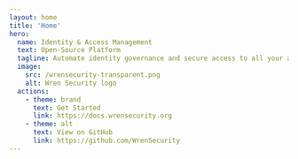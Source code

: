 ```yaml
---
layout: home
title: 'Home'
hero:
  name: Identity & Access Management
  text: Open-Source Platform
  tagline: Automate identity governance and secure access to all your applications in compliance with your company and industry standards, while providing the user experience users deserve.
  image:
    src: /wrensecurity-transparent.png
    alt: Wren Security logo
  actions:
    - theme: brand
      text: Get Started
      link: https://docs.wrensecurity.org
    - theme: alt
      text: View on GitHub
      link: https://github.com/WrenSecurity
---
```


<Hero />

<Feature logo="/wrenidm-logo.png" url="/projects/wrenidm/">
  <template #title>
    Identity Management
  </template>
  <template #description>
    Wren:IDM is a community‐developed identity management system with a flexible data model, multiple extension points and scripting support, including JavaScript and Groovy. It can connect to and manage a wide range of systems through the Identity Connector Framework (Wren:ICF).
  </template>
  <template #functionalities>
    <Functionality>
      <template #name-1>
        Identity Lifecycle Management
      </template>
      <template #description-1>
        Automatically retrieve users from the source system and provision accounts to the target systems. This process is completed in seconds instead of days, with no human errors, waiting for access, or undocumented access rights, orphaned accounts. It enables fast onboarding and immediate offboarding when trust is lost.
      </template>
      <template #name-2>
        Automations/Workflows
      </template>
      <template #description-2>
        Define your workflow and approval processes, and empower managers to make decisions in access provisioning while leaving the rest to automation. This way, you can ensure that the responsibility is placed in the right hands, instead of burdening your administrators.
      </template>
      <template #name-3>
        Extenstions/extension points
      </template>
      <template #description-3>
        Utilize a variety of extension points to customize the logic or the CRESTful interfaces to integrate with the tools you are used to and make sure that the identity management smoothly integrates into your existing environment.
      </template>
    </Functionality>
    <Functionality>
      <template #name-1>
        Auditing
      </template>
      <template #description-1>
        Dig into the built-in audit tracks or integrate them with log collection and SIEM tools to get an overview of the activities, synchronizations, reconciliations, or access and authentication requests, and gain instant insight into the access rights at your disposal.
      </template>
      <template #name-2>
        User Self-Service
      </template>
      <template #description-2>
        The standalone end-user interface provides account self-service, allowing users to independently change or reset their passwords and place access requests, while managers are also able to grant access with a click of a button. This allows users to perform essential tasks on their own with experience tailored to their needs, leaving the administration interface for administrators. 
      </template>
      <template #name-3>
        Connector Framework
      </template>
      <template #description-3>
        The Identity Connector Framework ensures a seamless connection of any source or target system. Utilize prefabricated connectors to integrate applications directly or use general scripted ones to create custom solutions and manage every piece of software withinin your organization.
      </template>
    </Functionality>
  </template>
</Feature>

<Feature logo="/wrenam-logo.png" url="/projects/wrenam/">
  <template #title>
    Access Management
  </template>
  <template #description>
    Wren:AM provides mobile support out of the box, with full OAuth 2.0 and OpenID Connect (OIDC) support - modern protocols that provide the most efficient method for developing secure native or web-based mobile applications optimized for bandwidth and CPU.
  </template>
  <template #functionalities>
    <Functionality>
      <template #name-1>
        Single Sign-on
      </template>
      <template #description-1>
        Centralize authentication and uniformly protect all your applications according to the highest security standards, while also improving the login experience. Instead of burdening users with multiple login forms, provide them with a customized gateway to access all your services without compromising security.
      </template>
      <template #name-2>
        Multi-Factor Authentication
      </template>
      <template #description-2>
        Add OTP, SMS, Email, or Duo verification to your authentication flow for additional protection against compromised passwords and increase the safety of your critical applications.
      </template>
      <template #name-3>
        Adaptive authentication
      </template>
      <template #description-3>
        Do not compromise between security and login experience. Adjust the authentication requirements based on the risk evaluated through intelligent inspection of IP address, geographical location, used device, and user behavior. 
      </template>
    </Functionality>
    <Functionality>
      <template #name-1>
        Identity Provider
      </template>
      <template #description-1>
        Take control of access to external or cloud services. Leverage an identity provider to supply service providers with authentication that complies with your policy and security rules.
      </template>
      <template #name-2>
        Federations
      </template>
      <template #description-2>
        Establish an identity federation or connect with an existing one to link the identities across multiple identity management systems, while maintaining a high level of security and complete control over the data being shared.
      </template>
      <template #name-3>
        Standard protocols
      </template>
      <template #description-3>
        OAuth 2.0, OIDC, SAML,... Choose from a variety of authentication protocols to easily integrate your applications according to industry standards. Or make use of the LDAP user store when customizations are needed.
      </template>
    </Functionality>
    <Functionality>
      <template #name-1>
        Social Login
      </template>
      <template #description-1>
        Delegate authentication to 3rd-party services like Google, Facebook, GitHub, or any other compatible identity provider, to make the sign-in and onboarding even more convenient.
      </template>
      <template #name-2>
        User Self-service
      </template>
      <template #description-2>
        Place the user self-registration, account management, and password reset features where they belong. Empower your users to consistently manage their account across the platform without the need to implement it in your application.
      </template>
    </Functionality>
  </template>
</Feature>

<Feature logo="/wrends-logo.png" url="/projects/wrends/">
  <template #title>
    Directory Service
  </template>
  <template #description>
    Use a centralized repository to store and organize user and resource information, and streamline management of your digital identities. The LDAP-compliant directory provides uniform access, in compliance with industry standards, to efficiently and securely control access within even the most complex IT environments.
  </template>
</Feature>

<Feature logo="/wrenig-logo.png" url="/projects/wrenig/">
  <template #title>
    Identity Gateway
  </template>
  <template #description>
    Put an identity gateway in front of your applications or APIs to ensure consistent identity security for all your services. The proxy approach brings protection for applications that do not have sufficient built-in security features, including problematic legacy applications. It will also allow you to monitor the usage of your services by users and manage security features without making changes to the container or the application itself.
  </template>
</Feature>